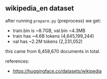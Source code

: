 
## wikipedia_en dataset

after running `prepare.py` (preprocess) we get:

- train.bin is ~8.7GB, val.bin ~4.3MB
- train has ~4.6B tokens (4,645,199,244)
- val has ~2.2M tokens (2,231,052)

this came from 6,458,670 documents in total.

references:

- https://huggingface.co/datasets/wikipedia
